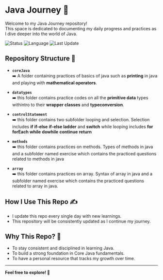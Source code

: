 # Java Journey 🚀

Welcome to my Java Journey repository!  
This space is dedicated to documenting my daily progress and practices as I dive deeper into the world of Java.

![Status](https://img.shields.io/badge/Status-Ongoing-success)
![Language](https://img.shields.io/badge/Language-Java-orange)
![Last Update](https://img.shields.io/badge/Last_Update-Daily-blue)

## Repository Structure 📂

- **`coreJava`**  
  ➡️ A folder containing practices of basics of java such as **printing** in java and playing with **mathematical operators**.

- **`datatypes`**  
  ➡️ this folder contains practice codes on all the **primitive data** types withintro to their **wrapper classes** and **typeconversion**.

- **`controlStatement`**  
  ➡️ this folder contains two subfolder looping and selection. Selection includes **if** **if-else** **if-else ladder** and **switch** while looping includes **for** **forEach** **while** **dowhile** **continue** **return**

- **`methods`**  
  ➡️ this folder contains practices on methods. Types of methods in java and a subfolder named exercise which contains the practiced questions related to methods in java

- **`array`**  
  ➡️ this folder contains practices on array. Syntax of array in java and a subfolder named exercise which contains the practiced questions related to array in java.

## How I Use This Repo ✍️

- I update this repo every single day with new learnings.
- This repository will be consistently updated as I continue my journey.

## Why This Repo? 🌟

- To stay consistent and disciplined in learning Java.
- To build a strong foundation in Core Java fundamentals.
- To have a personal resource that tracks my growth over time.

---

**Feel free to explore! 🚀**
